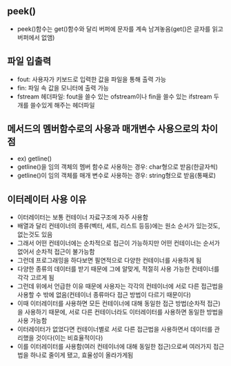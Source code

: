 ## peek()
- peek()함수는 get()함수와 달리 버퍼에 문자를 계속 남겨놓음(get()은 글자를 읽고 버퍼에서 없앰)
  
## 파일 입출력
- fout: 사용자가 키보드로 입력한 값을 파일을 통해 출력 가능
- fin: 파일 속 값을 모니터에 출력 가능
- fstream 헤더파일: fout을 쓸수 있는 ofstream이나 fin을 쓸수 있는 ifstream 두개를 쓸수있게 해주는 헤더파일

## 메서드의 멤버함수로의 사용과 매개변수 사용으로의 차이점
- ex) getline()
- getline()을 임의 객체의 멤버 함수로 사용하는 경우: char형으로 받음(한글자씩)
- getline()이 임의 객체를 매개 변수로 사용하는 경우: string형으로 받음(통째로)

## 이터레이터 사용 이유
- 이터레이터는 보통 컨테이너 자료구조에 자주 사용함
- 배열과 달리 컨테이너의 종류(벡터, 세트, 리스트 등등)에는 원소 순서가 있는것도, 없는것도 있음
- 그래서 어떤 컨테이너에는 순차적으로 접근이 가능하지만 어떤 컨테이너는 순서가 없어서 순차적 접근이 불가능함
- 그런데 프로그래밍을 하다보면 필연적으로 다양한 컨테이너를 사용하게 됨
- 다양한 종류의 데이터를 받기 때문에 그에 알맞게, 적절히 사용 가능한 컨테이너를 각각 고르게 됨
- 그런데 위에서 언급한 이유 때문에 사용자는 각각의 컨테이너에 서로 다른 접근법을 사용할 수 밖에 없음(컨테이너 종류마다 접근 방법이 다르기 때문이다)
- 이때 이터레이터를 사용하면 모든 컨테이너에 대해 동일한 접근 방법(순차적 접근)을 사용하기 때문에, 서로 다른 컨테이너라도 이터레이터를 사용하면 동일한 방법을 사용 가능함
- 이터레이터가 없었다면 컨테이너별로 서로 다른 접근법을 사용하면서 데이터를 관리했을 것이다(이는 비효율적이다)
- 이를 이터레이터를 사용함(여러 컨테이너에 대해 동일한 접근)으로써 여러가지 접근법을 하나로 줄이게 됐고, 효율성이 올라가게됨